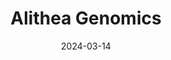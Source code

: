 ---  
layout: startup_page  
title: "Alithea Genomics"  
id: "alitheagenomics.com"  
permalink: "/alitheagenomicsalitheagenomics.com03142024/"  
website: "https://www.alitheagenomics.com/"  
funding_round: "Seed+"  
funding_amount: "$3.2M"  
investors: "Novalis Biotech Acceleration, TechU Ventures"  
about: "Alithea Genomics develops massively multiplexed library preparation solutions for RNA sequencing, notably BRB-seq and DRUG-seq. These technologies significantly reduce the cost and time of RNA sequencing preparation, enabling faster and more affordable research in life sciences. Their solutions are used in drug discovery and development by several large pharmaceutical companies."  
markets: "Biotechnology, Genomics, RNA Sequencing, Genetics, Biopharma"  
hq: "Lausanne, Vaud, Switzerland"  
founded_year: "2020"  
linkedin: "https://www.linkedin.com/company/alitheagenomics/"  
twitter: "https://x.com/AlitheaGenomics"  
instagram: ""  
facebook: "https://www.facebook.com/AlitheaGenomics"  
crunchbase: "https://www.crunchbase.com/organization/alithea-genomics"  
pitchbook: "https://pitchbook.com/profiles/company/436109-14"  

date_display: "14-Mar-2024"  
date: "2024-03-14"

# SEO Optimization  
meta_title: "Alithea Genomics - Seed+ Funding ($3.2M)"  
meta_description: "Alithea Genomics, Alithea Genomics develops massively multiplexed library preparation solutions for RNA sequencing, notably BRB-seq and DRUG-seq. These technologies sig..."  
meta_keywords: "Alithea Genomics, Biotechnology, Genomics, RNA Sequencing, Genetics, Biopharma, Seed+ funding"  
canonical_url: "https://startup.projectstartups.com/alitheagenomicsalitheagenomics.com03142024/"  
---